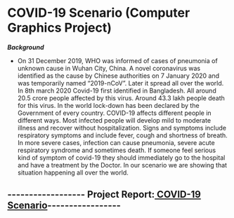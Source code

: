 # COVID-19 Scenario (Computer Graphics Project)

***Background***
* On 31 December 2019, WHO was informed of cases of pneumonia of unknown cause in Wuhan 
City, China. A novel coronavirus was identified as the cause by Chinese authorities on 7 January 
2020 and was temporarily named “2019-nCoV”. Later it spread all over the world. In 8th march 
2020 Covid-19 first identified in Bangladesh. All around 20.5 crore people affected by this virus. 
Around 43.3 lakh people death for this virus. In the world lock-down has been declared by the 
Government of every country. COVID-19 affects different people in different ways. Most 
infected people will develop mild to moderate illness and recover without hospitalization. Signs 
and symptoms include respiratory symptoms and include fever, cough and shortness of breath. In 
more severe cases, infection can cause pneumonia, severe acute respiratory syndrome and 
sometimes death. If someone feel serious kind of symptom of covid-19 they should immediately
go to the hospital and have a treatment by the Doctor. In our scenario we are showing that 
situation happening all over the world.


## ------------------ Project Report:[ COVID-19 Scenario](https://drive.google.com/file/d/1Ewg8tvUvp4vcm7gfN_hgQ_C6LR39kaZK/view?usp=sharing)-----------------

